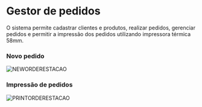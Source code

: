 # Gestor de pedidos
O sistema permite cadastrar clientes e produtos, realizar pedidos, gerenciar pedidos e permitir a impressão dos pedidos utilizando impressora térmica 58mm.

### Novo pedido
![NEWORDERESTACAO](https://user-images.githubusercontent.com/45312912/122223470-9163a480-ce89-11eb-89cb-7a6a8f68ba14.jpg)

### Impressão de pedidos
![PRINTORDERESTACAO](https://user-images.githubusercontent.com/45312912/122223529-a17b8400-ce89-11eb-82c9-c78e8a9fabfc.jpg)


